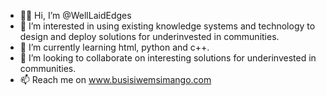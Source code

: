 - 👋🏿 Hi, I’m @WellLaidEdges
- 👀 I’m interested in using existing knowledge systems and technology to design and deploy solutions for underinvested in communities.
- 🌱 I’m currently learning html, python and c++.
- 💞️ I’m looking to collaborate on interesting solutions for underinvested in communities.
- 📫 Reach me on www.busisiwemsimango.com

<!---
WellLaidEdges/WellLaidEdges is a ✨ special ✨ repository because its `README.md` (this file) appears on your GitHub profile.
You can click the Preview link to take a look at your changes.
--->
